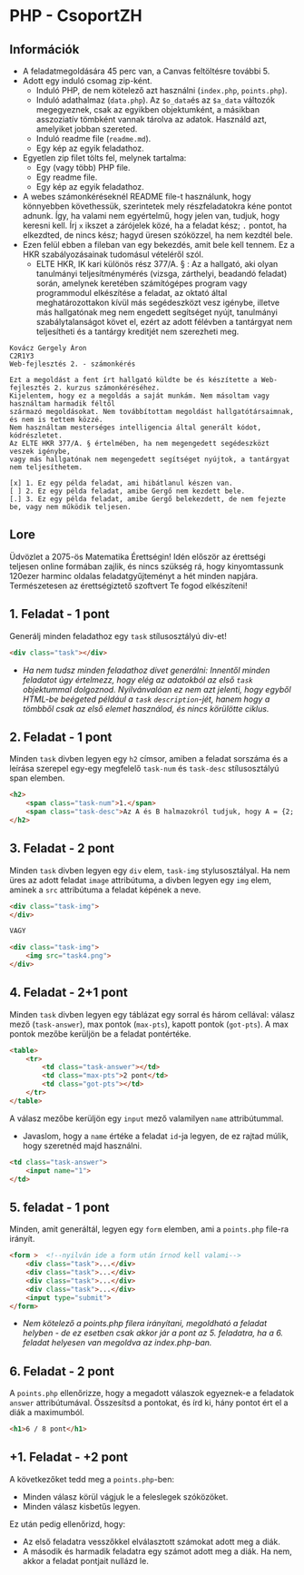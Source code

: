 # PHP - CsoportZH

## Információk
- A feladatmegoldására 45 perc van, a Canvas feltöltésre további 5.
- Adott egy induló csomag zip-ként.
    - Induló PHP, de nem kötelező azt használni (`index.php`, `points.php`).
    - Induló adathalmaz (`data.php`). Az `$o_data`és az `$a_data` változók megegyeznek, csak az egyikben objektumként, a másikban asszoziatív tömbként vannak tárolva az adatok. Használd azt, amelyiket jobban szereted.
    - Induló readme file (`readme.md`).
    - Egy kép az egyik feladathoz.
- Egyetlen zip filet tölts fel, melynek tartalma:
    - Egy (vagy több) PHP file.
    - Egy readme file.
    - Egy kép az egyik feladathoz.
- A webes számonkéréseknél README file-t használunk, hogy könnyebben követhessük, szerintetek mely részfeladatokra kéne pontot adnunk. Így, ha valami nem egyértelmű, hogy jelen van, tudjuk, hogy keresni kell. Írj `x` ikszet a zárójelek közé, ha a feladat kész; `.` pontot, ha elkezdted, de nincs kész; hagyd üresen szóközzel, ha nem kezdtél bele.
- Ezen felül ebben a fileban van egy bekezdés, amit bele kell tennem. Ez a HKR szabályozásainak tudomásul vételéről szól.
    - ELTE HKR, IK kari különös rész 377/A. § : Az a hallgató, aki olyan tanulmányi teljesítménymérés (vizsga, zárthelyi, beadandó feladat) során, amelynek keretében számítógépes program vagy programmodul elkészítése a feladat, az oktató által meghatározottakon kívül más segédeszközt vesz igénybe, illetve más hallgatónak meg nem engedett segítséget nyújt, tanulmányi szabálytalanságot követ el, ezért az adott félévben a tantárgyat nem teljesítheti és a tantárgy kreditjét nem szerezheti meg.
```
Kovácz Gergely Áron
C2R1Y3
Web-fejlesztés 2. - számonkérés

Ezt a megoldást a fent írt hallgató küldte be és készítette a Web-fejlesztés 2. kurzus számonkéréséhez.
Kijelentem, hogy ez a megoldás a saját munkám. Nem másoltam vagy használtam harmadik féltől 
származó megoldásokat. Nem továbbítottam megoldást hallgatótársaimnak, és nem is tettem közzé. 
Nem használtam mesterséges intelligencia által generált kódot, kódrészletet.
Az ELTE HKR 377/A. § értelmében, ha nem megengedett segédeszközt veszek igénybe,
vagy más hallgatónak nem megengedett segítséget nyújtok, a tantárgyat nem teljesíthetem.

[x] 1. Ez egy példa feladat, ami hibátlanul készen van.
[ ] 2. Ez egy példa feladat, amibe Gergő nem kezdett bele.
[.] 3. Ez egy példa feladat, amibe Gergő belekezdett, de nem fejezte be, vagy nem működik teljesen.
```

## Lore
Üdvözlet a 2075-ös Matematika Érettségin! Idén először az érettségi teljesen online formában zajlik, és nincs szükség rá, hogy kinyomtassunk 120ezer harminc oldalas feladatgyűjteményt a hét minden napjára. Természetesen az érettségiztető szoftvert Te fogod elkészíteni!

## 1. Feladat - 1 pont
Generálj minden feladathoz egy `task` stílusosztályú div-et!
```HTML
<div class="task"></div>
```
- *Ha nem tudsz minden feladathoz divet generálni: Innentől minden feladatot úgy értelmezz, hogy elég az adatokból az első `task` objektummal dolgoznod. Nyilvánvalóan ez nem azt jelenti, hogy egyből HTML-be beégeted például a `task` `description`-jét, hanem hogy a tömbből csak az első elemet használod, és nincs körülötte ciklus.*

## 2. Feladat - 1 pont
Minden `task` divben legyen egy `h2` címsor, amiben a feladat sorszáma és a leírása szerepel egy-egy megfelelő `task-num` és `task-desc` stílusosztályú span elemben.
```HTML
<h2>
    <span class="task-num">1.</span>
    <span class="task-desc">Az A és B halmazokról tudjuk, hogy A = {2; 3; 5}, A ∩ B = {2; 3}, A ∪ B = {1; 2; 3; 4; 5}. Elemei felsorolásával adja meg a B halmazt!</span>
</h2>
```

## 3. Feladat - 2 pont
Minden `task` divben legyen egy `div` elem, `task-img` stylusosztályal. Ha nem üres az adott feladat `image` attribútuma, a divben legyen egy `img` elem, aminek a `src` attribútuma a feladat képének a neve.
```HTML
<div class="task-img">
</div>

VAGY

<div class="task-img">
    <img src="task4.png">
</div>
```

## 4. Feladat - 2+1 pont
Minden `task` divben legyen egy táblázat egy sorral és három cellával: válasz mező (`task-answer`), max pontok (`max-pts`), kapott pontok (`got-pts`). A max pontok mezőbe kerüljön be a feladat pontértéke.
```HTML
<table>
    <tr>
        <td class="task-answer"></td>
        <td class="max-pts">2 pont</td>
        <td class="got-pts"></td>
    </tr>
</table>
```
A válasz mezőbe kerüljön egy `input` mező valamilyen `name` attribútummal.
- Javaslom, hogy a `name` értéke a feladat `id`-ja legyen, de ez rajtad múlik, hogy szeretnéd majd használni.

```HTML
<td class="task-answer">
    <input name="1">
</td>
```

## 5. feladat - 1 pont
Minden, amit generáltál, legyen egy `form` elemben, ami a `points.php` file-ra irányít.
```HTML
<form >  <!--nyilván ide a form után írnod kell valami-->
    <div class="task">...</div>
    <div class="task">...</div>
    <div class="task">...</div>
    <div class="task">...</div>
    <input type="submit">
</form>
```
- *Nem kötelező a points.php filera irányítani, megoldható a feladat helyben - de ez esetben csak akkor jár a pont az 5. feladatra, ha a 6. feladat helyesen van megoldva az index.php-ban.*

## 6. Feladat - 2 pont
A `points.php` ellenőrizze, hogy a megadott válaszok egyeznek-e a feladatok `answer` attribútumával. Összesítsd a pontokat, és írd ki, hány pontot ért el a diák a maximumból.
```HTML
<h1>6 / 8 pont</h1>
```

## +1. Feladat - +2 pont
A következőket tedd meg a `points.php`-ben:
- Minden válasz körül vágjuk le a feleslegek szóközöket.
- Minden válasz kisbetűs legyen.

Ez után pedig ellenőrizd, hogy:
- Az első feladatra vesszőkkel elválasztott számokat adott meg a diák.
- A második és harmadik feladatra egy számot adott meg a diák.
Ha nem, akkor a feladat pontjait nullázd le.